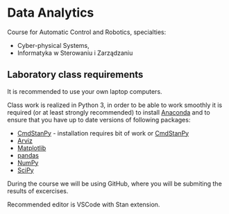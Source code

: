 # Data Analytics

Course for Automatic Control and Robotics, specialties:

- Cyber-physical Systems,
- Informatyka w Sterowaniu i Zarządzaniu

## Laboratory class requirements

It is recommended to use your own laptop computers.

Class work is realized in Python 3, in order to be able to work smoothly it is required (or at least strongly recommended) to install [Anaconda](https://www.anaconda.com/distribution/) and to ensure that you have up to date versions of following packages:

- [CmdStanPy](https://pystan.readthedocs.io/en/latest/) - installation requires bit of work or [CmdStanPy](https://cmdstanpy.readthedocs.io)
- [Arviz](https://arviz-devs.github.io/arviz/)
- [Matplotlib](https://matplotlib.org)
- [pandas](https://pandas.pydata.org)
- [NumPy](https://numpy.org)
- [SciPy](scipy)

During the course we will be using GitHub, where you will be submiting the results of excercises.

Recommended editor is VSCode with Stan extension.